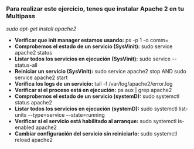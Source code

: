 ### Para realizar este ejercicio, tenes que instalar Apache 2 en tu Multipass
*sudo apt-get install apache2*

- __Verificar que init manager estamos usando:__ ps -p 1 -o comm=
- __Comprobemos el estado de un servicio (SysVinit):__ sudo service apache2 status
- __Listar todos los servicios en ejecución (SysVinit):__ sudo service --status-all
- __Reiniciar un servicio (SysVinit):__ sudo service apache2 stop AND sudo service apache2 start
- __Verifica los logs de un servicio:__ tail -f /var/log/apache2/error.log
- __Verificar si el proceso está en ejecución:__ ps aux | grep apache2
- __Comprobemos el estado de un servicio (systemD):__ sudo systemctl status apache2
- __Listar todos los servicios en ejecución (systemD):__ sudo systemctl list-units --type=service –-state=running
- __Verificar si el servicio está habilitado al arranque:__ sudo systemctl is-enabled apache2
- __Cambiar configuración del servicio sin reiniciarlo:__ sudo systemctl reload apache2



